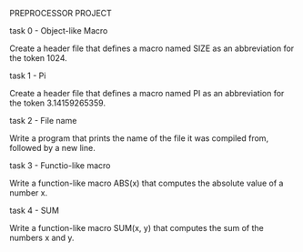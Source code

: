 PREPROCESSOR PROJECT

task 0 - Object-like Macro

Create a header file that defines a macro named SIZE as an abbreviation for the token 1024.

task 1 - Pi

Create a header file that defines a macro named PI as an abbreviation for the token 3.14159265359.

task 2 - File name

Write a program that prints the name of the file it was compiled from, followed by a new line.

task 3 - Functio-like macro

Write a function-like macro ABS(x) that computes the absolute value of a number x.

task 4 - SUM

Write a function-like macro SUM(x, y) that computes the sum of the numbers x and y.
